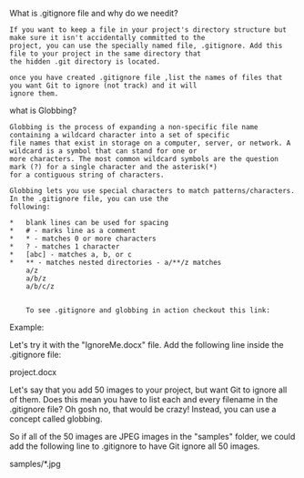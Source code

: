 What is .gitignore file and why do we needit?

    If you want to keep a file in your project's directory structure but make sure it isn't accidentally committed to the
    project, you can use the specially named file, .gitignore. Add this file to your project in the same directory that 
    the hidden .git directory is located. 

    once you have created .gitignore file ,list the names of files that you want Git to ignore (not track) and it will
    ignore them.

what is Globbing?

    Globbing is the process of expanding a non-specific file name containing a wildcard character into a set of specific 
    file names that exist in storage on a computer, server, or network. A wildcard is a symbol that can stand for one or
    more characters. The most common wildcard symbols are the question mark (?) for a single character and the asterisk(*)
    for a contiguous string of characters. 

    Globbing lets you use special characters to match patterns/characters. In the .gitignore file, you can use the
    following:

    *   blank lines can be used for spacing
    *   # - marks line as a comment
    *   * - matches 0 or more characters
    *   ? - matches 1 character
    *   [abc] - matches a, b, or c
    *   ** - matches nested directories - a/**/z matches
        a/z
        a/b/z
        a/b/c/z


        To see .gitignore and globbing in action checkout this link: 

Example:

Let's try it with the "IgnoreMe.docx" file. Add the following line inside the .gitignore file:

project.docx


Let's say that you add 50 images to your project, but want Git to ignore all of them. Does this mean you have to list each and every filename in the .gitignore file? Oh gosh no, that would be crazy! Instead, you can use a concept called globbing.



So if all of the 50 images are JPEG images in the "samples" folder, we could add the following line to .gitignore to have Git ignore all 50 images.

samples/*.jpg
